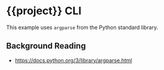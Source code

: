 # {{project}} CLI

This example uses `argparse` from the Python standard library.

## Background Reading

- https://docs.python.org/3/library/argparse.html
